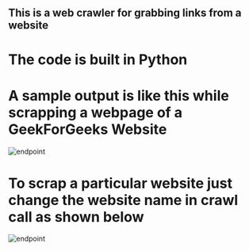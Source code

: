 ## This is a web crawler for grabbing links from a website 

# The code is built in Python

# A sample output is like this while scrapping a webpage of a GeekForGeeks Website


![endpoint](https://github.com/Tejas1510/hacking-tools-scripts/blob/main/WebCrawler/images/output.png)

# To scrap a particular website just change the website name in crawl call as shown below

![endpoint](https://github.com/Tejas1510/hacking-tools-scripts/blob/main/WebCrawler/images/input.png)
